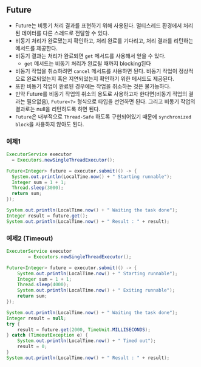 ## Future

- Future는 비동기 처리 결과를 표현하기 위해 사용된다. 멀티스레드 환경에서 처리된 데이터를 다른 스레드로 전달할 수 있다.
- 비동기 처리가 완료됐는지 확인하고, 처리 완료를 기다리고, 처리 결과를 리턴하는 메서드를 제공한다.
- 비동기 결과는 처리가 완료되면 `get` 메서드를 사용해서 얻을 수 있다.
  -  `get` 메서드는 비동기 처리가 완료될 때까지 blocking된다
- 비동기 작업을 취소하려면 `cancel` 메서드를 사용하면 된다. 비동기 작업이 정상적으로 완료되었는지 혹은 지연되었는지 확인하기 위한 메서드도 제공된다.
- 또한 비동기 작업이 완료된 경우에는 작업을 취소하는 것은 불가능하다.
- 만약 Future를 비동기 작업의 취소의 용도로 사용하고자 한다면(비동기 적업의 결과는 필요없음), `Future<?>` 형식으로 타입을 선언하면 된다. 그리고 비동기 작업의 결과로는 null을 리턴하도록 하면 된다.
- `Future`은 내부적으로 `Thread-Safe` 하도록 구현되어있기 때문에 `synchronized block`을 사용하지 않아도 된다.



### 예제1

```java
ExecutorService executor
  = Executors.newSingleThreadExecutor();

Future<Integer> future = executor.submit(() -> {
  System.out.println(LocalTime.now() + " Starting runnable");
  Integer sum = 1 + 1;
  Thread.sleep(3000);
  return sum;
});

System.out.println(LocalTime.now() + " Waiting the task done");
Integer result = future.get();
System.out.println(LocalTime.now() + " Result : " + result);
```



### 예제2 (Timeout)

```java
ExecutorService executor
        = Executors.newSingleThreadExecutor();

Future<Integer> future = executor.submit(() -> {
    System.out.println(LocalTime.now() + " Starting runnable");
    Integer sum = 1 + 1;
    Thread.sleep(4000);
    System.out.println(LocalTime.now() + " Exiting runnable");
    return sum;
});

System.out.println(LocalTime.now() + " Waiting the task done");
Integer result = null;
try {
    result = future.get(2000, TimeUnit.MILLISECONDS);
} catch (TimeoutException e) {
    System.out.println(LocalTime.now() + " Timed out");
    result = 0;
}
System.out.println(LocalTime.now() + " Result : " + result);
```

